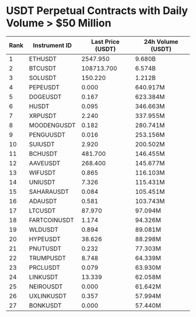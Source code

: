 # USDT Perpetual Contracts with Daily Volume > $50 Million

| Rank | Instrument ID | Last Price (USDT) | 24h Volume (USDT) |
|------|---------------|-------------------|-------------------|
| 1 | ETHUSDT | 2547.950 | 9.680B |
| 2 | BTCUSDT | 108713.700 | 6.574B |
| 3 | SOLUSDT | 150.220 | 1.212B |
| 4 | PEPEUSDT | 0.000 | 640.917M |
| 5 | DOGEUSDT | 0.167 | 623.384M |
| 6 | HUSDT | 0.095 | 346.663M |
| 7 | XRPUSDT | 2.240 | 337.955M |
| 8 | MOODENGUSDT | 0.182 | 280.741M |
| 9 | PENGUUSDT | 0.016 | 253.156M |
| 10 | SUIUSDT | 2.920 | 200.502M |
| 11 | BCHUSDT | 481.700 | 146.455M |
| 12 | AAVEUSDT | 268.400 | 145.677M |
| 13 | WIFUSDT | 0.865 | 116.103M |
| 14 | UNIUSDT | 7.326 | 115.431M |
| 15 | SAHARAUSDT | 0.084 | 105.451M |
| 16 | ADAUSDT | 0.581 | 103.743M |
| 17 | LTCUSDT | 87.970 | 97.094M |
| 18 | FARTCOINUSDT | 1.174 | 94.326M |
| 19 | WLDUSDT | 0.894 | 89.081M |
| 20 | HYPEUSDT | 38.626 | 88.298M |
| 21 | PNUTUSDT | 0.232 | 77.303M |
| 22 | TRUMPUSDT | 8.748 | 64.339M |
| 23 | PRCLUSDT | 0.079 | 63.930M |
| 24 | LINKUSDT | 13.339 | 62.058M |
| 25 | NEIROUSDT | 0.000 | 61.642M |
| 26 | UXLINKUSDT | 0.357 | 57.994M |
| 27 | BONKUSDT | 0.000 | 57.440M |
